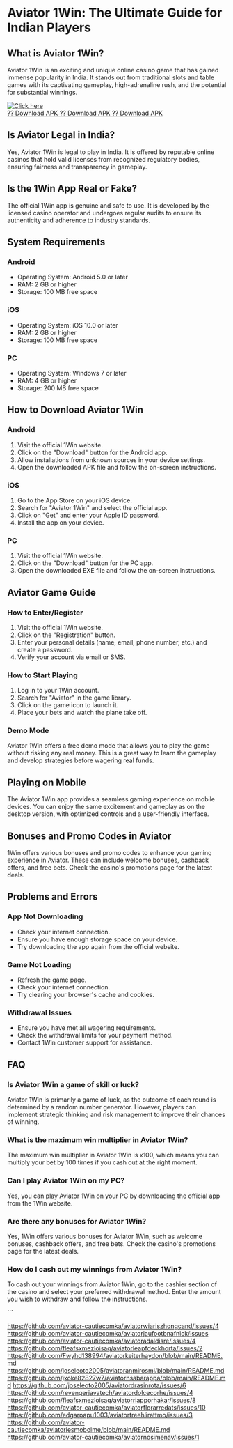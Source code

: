 # Aviator 1Win: The Ultimate Guide for Indian Players

## What is Aviator 1Win?

Aviator 1Win is an exciting and unique online casino game that has
gained immense popularity in India. It stands out from traditional slots
and table games with its captivating gameplay, high-adrenaline rush, and
the potential for substantial winnings.

[![Click
here](https://readscoops.com/wp-content/uploads/2023/03/Readscoop-aviator-1-1.jpg)](https://traff.sbs/deff)\
[?? Download APK ?? Download APK ?? Download
APK](https://traff.sbs/deff)

## Is Aviator Legal in India?

Yes, Aviator 1Win is legal to play in India. It is offered by reputable
online casinos that hold valid licenses from recognized regulatory
bodies, ensuring fairness and transparency in gameplay.

## Is the 1Win App Real or Fake?

The official 1Win app is genuine and safe to use. It is developed by the
licensed casino operator and undergoes regular audits to ensure its
authenticity and adherence to industry standards.

## System Requirements

### Android

-   Operating System: Android 5.0 or later
-   RAM: 2 GB or higher
-   Storage: 100 MB free space

### iOS

-   Operating System: iOS 10.0 or later
-   RAM: 2 GB or higher
-   Storage: 100 MB free space

### PC

-   Operating System: Windows 7 or later
-   RAM: 4 GB or higher
-   Storage: 200 MB free space

## How to Download Aviator 1Win

### Android

1.  Visit the official 1Win website.
2.  Click on the "Download" button for the Android app.
3.  Allow installations from unknown sources in your device settings.
4.  Open the downloaded APK file and follow the on-screen instructions.

### iOS

1.  Go to the App Store on your iOS device.
2.  Search for "Aviator 1Win" and select the official app.
3.  Click on "Get" and enter your Apple ID password.
4.  Install the app on your device.

### PC

1.  Visit the official 1Win website.
2.  Click on the "Download" button for the PC app.
3.  Open the downloaded EXE file and follow the on-screen instructions.

## Aviator Game Guide

### How to Enter/Register

1.  Visit the official 1Win website.
2.  Click on the "Registration" button.
3.  Enter your personal details (name, email, phone number, etc.) and
    create a password.
4.  Verify your account via email or SMS.

### How to Start Playing

1.  Log in to your 1Win account.
2.  Search for "Aviator" in the game library.
3.  Click on the game icon to launch it.
4.  Place your bets and watch the plane take off.

### Demo Mode

Aviator 1Win offers a free demo mode that allows you to play the game
without risking any real money. This is a great way to learn the
gameplay and develop strategies before wagering real funds.

## Playing on Mobile

The Aviator 1Win app provides a seamless gaming experience on mobile
devices. You can enjoy the same excitement and gameplay as on the
desktop version, with optimized controls and a user-friendly interface.

## Bonuses and Promo Codes in Aviator

1Win offers various bonuses and promo codes to enhance your gaming
experience in Aviator. These can include welcome bonuses, cashback
offers, and free bets. Check the casino\'s promotions page for the
latest deals.

## Problems and Errors

### App Not Downloading

-   Check your internet connection.
-   Ensure you have enough storage space on your device.
-   Try downloading the app again from the official website.

### Game Not Loading

-   Refresh the game page.
-   Check your internet connection.
-   Try clearing your browser\'s cache and cookies.

### Withdrawal Issues

-   Ensure you have met all wagering requirements.
-   Check the withdrawal limits for your payment method.
-   Contact 1Win customer support for assistance.

## FAQ

### Is Aviator 1Win a game of skill or luck?

Aviator 1Win is primarily a game of luck, as the outcome of each round
is determined by a random number generator. However, players can
implement strategic thinking and risk management to improve their
chances of winning.

### What is the maximum win multiplier in Aviator 1Win?

The maximum win multiplier in Aviator 1Win is x100, which means you can
multiply your bet by 100 times if you cash out at the right moment.

### Can I play Aviator 1Win on my PC?

Yes, you can play Aviator 1Win on your PC by downloading the official
app from the 1Win website.

### Are there any bonuses for Aviator 1Win?

Yes, 1Win offers various bonuses for Aviator 1Win, such as welcome
bonuses, cashback offers, and free bets. Check the casino\'s promotions
page for the latest deals.

### How do I cash out my winnings from Aviator 1Win?

To cash out your winnings from Aviator 1Win, go to the cashier section
of the casino and select your preferred withdrawal method. Enter the
amount you wish to withdraw and follow the instructions.

\`\`\`

https://github.com/aviator-cautiecomka/aviatorwiariszhongcand/issues/4
https://github.com/aviator-cautiecomka/aviatorjaufootbnafnick/issues
https://github.com/aviator-cautiecomka/aviatoradaldisre/issues/4
https://github.com/fleafsxmezloisaq/aviatorleapfdeckhorta/issues/2
https://github.com/Fwyhd138994/aviatorkeiterhaydon/blob/main/README.md
https://github.com/joseleoto2005/aviatoranmirosmi/blob/main/README.md
https://github.com/jxoke82827w7/aviatornsabarappa/blob/main/README.md
https://github.com/joseleoto2005/aviatordrasinrota/issues/6
https://github.com/revengerjavatech/aviatordolcecorhe/issues/4
https://github.com/fleafsxmezloisaq/aviatorriapporhakar/issues/8
https://github.com/aviator-cautiecomka/aviatorflorarredats/issues/10
https://github.com/edgarpapu1003/aviatortreehlirattmo/issues/3
https://github.com/aviator-cautiecomka/aviatorlesmobolme/blob/main/README.md
https://github.com/aviator-cautiecomka/aviatornosimenav/issues/1
